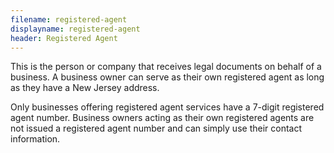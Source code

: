 ```yaml
---
filename: registered-agent
displayname: registered-agent
header: Registered Agent
---
```


This is the person or company that receives legal documents on behalf of a business. A business owner can serve as their own registered agent as long as they have a New Jersey address.

Only businesses offering registered agent services have a 7-digit registered agent number. Business owners acting as their own registered agents are not issued a registered agent number and can simply use their contact information.
